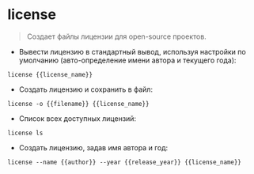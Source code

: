 # license

> Создает файлы лицензии для open-source проектов.

- Вывести лицензию в стандартный вывод, используя настройки по умолчанию (авто-определение имени автора и текущего года):

`license {{license_name}}`

- Создать лицензию и сохранить в файл:

`license -o {{filename}} {{license_name}}`

- Список всех доступных лицензий:

`license ls`

- Создать лицензию, задав имя автора и год:

`license --name {{author}} --year {{release_year}} {{license_name}}`
